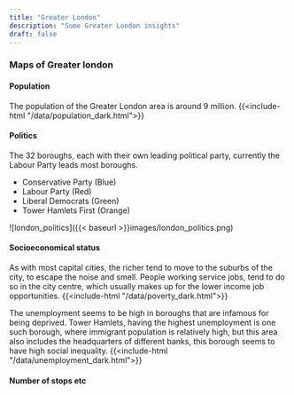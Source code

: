 ```yaml
---
title: "Greater London"
description: "Some Greater London insights"
draft: false
---
```

### Maps of Greater london
#### Population
The population of the Greater London area is around 9 million.
{{<include-html "/data/population_dark.html">}}

#### Politics
The 32 boroughs, each with their own leading political party, currently the Labour Party leads most boroughs.
- Conservative Party (Blue)
- Labour Party (Red)
- Liberal Democrats (Green)
- Tower Hamlets First (Orange)

![london_politics]({{< baseurl >}}images/london_politics.png)

#### Socioeconomical status
As with most capital cities, the richer tend to move to the suburbs of the city, to escape the noise and smell. People working service jobs, tend to do so in the city centre, which usually makes up for the lower income job opportunities.
{{<include-html "/data/poverty_dark.html">}}

The unemployment seems to be high in boroughs that are infamous for being deprived. Tower Hamlets, having the highest unemployment is one such borough, where immigrant population is relatively high, but this area also includes the headquarters of different banks, this borough seems to have high social inequality.
{{<include-html "/data/unemployment_dark.html">}}



#### Number of stops etc
